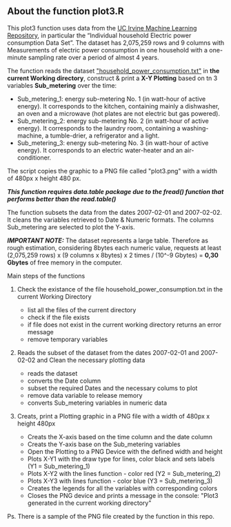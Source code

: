## About the function plot3.R

This plot3 function uses data from the <a href="http://archive.ics.uci.edu/ml/"> 
UC Irvine Machine Learning Repository</a>, in particular the “Individual household 
Electric power consumption Data Set”. The dataset has 2,075,259 rows and 9 columns 
with Measurements of electric power consumption in one household with a one-minute 
sampling rate over a period of almost 4 years. 

The function reads the dataset <a href="https://d396qusza40orc.cloudfront.net/exdata%2Fdata%2Fhousehold_power_consumption.zip">"household_power_consumption.txt"</a> 
in <b>the current Working directory</b>, construct & print a <b>X-Y Plotting</b> based on tn 3 variables <b>Sub_metering</b>
over the time:

* Sub_metering_1: energy sub-metering No. 1 (in watt-hour of active energy). It corresponds to the kitchen, containing mainly a dishwasher, an oven and a microwave (hot plates are not electric but gas powered).
* Sub_metering_2: energy sub-metering No. 2 (in watt-hour of active energy). It corresponds to the laundry room, containing a washing-machine, a tumble-drier, a refrigerator and a light.
* Sub_metering_3: energy sub-metering No. 3 (in watt-hour of active energy). It corresponds to an electric water-heater and an air-conditioner.

The script copies the graphic to a PNG file called "plot3.png" with a width of 480px x height 480 px.

<b><i>This function requires data.table package due to the fread() function that performs better 
than the read.table() </b></i>

The function subsets the data from the dates 2007-02-01 and 2007-02-02. It cleans the variables
retrieved to Date & Numeric formats. The columns Sub_metering are selected to plot the Y-axis.

<b><i>IMPORTANT NOTE:</b></i> The dataset represents a large table. Therefore as rough estimation, 
considering 8bytes each numeric value, requests at least 
(2,075,259 rows) x (9 columns x 8bytes) x 2 times / (10^-9 Gbytes) = <b>0,30 Gbytes</b> 
of free memory in the computer.

Main steps of the functions

1) Check the existance of the file household_power_consumption.txt in the current Working Directory

	* list all the files of the current directory
	* check if the file exists
	* if file does not exist in the current working directory returns an error message
	* remove temporary variables

2) Reads the subset of the dataset from the dates 2007-02-01 and 2007-02-02 and Clean 
the necessary plotting data
 
	* reads the dataset
	* converts the Date column
	* subset the required Dates and the necessary colums to plot
	* remove data variable to release memory
	* converts Sub_metering variables in numeric data

3) Creats, print a Plotting graphic in a PNG file with a width of 480px x height 480px

	* Creats the X-axis based on the time column and the date column
	* Creats the Y-axis base on the Sub_metering variables
	* Open the Plotting to a PNG Device with the defined width and height 
	* Plots X-Y1 with the draw type for lines, color black and sets labels (Y1 = Sub_metering_1)
	* Plots X-Y2 with the lines function - color red (Y2 = Sub_metering_2)
	* Plots X-Y3 with lines function - color blue (Y3 = Sub_metering_3)
	* Creates the legends for all the variables with corresponding colors
	* Closes the PNG device and prints a message in the console: 
	"Plot3 generated in the current working directory"

Ps. There is a sample of the PNG file created by the function in this repo.
